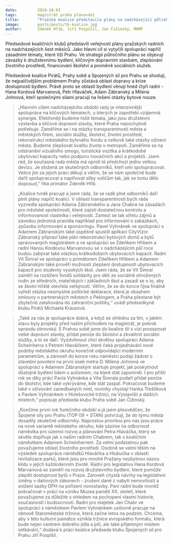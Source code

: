 ```yaml
---
date:         2019-10-03
tags:         magistrát praha plánování
title:        "Pražská koalice představila plány na nadcházející půlrok. Společnými prioritami je doprava a dostupnost bydlení"
image: 	      posts/posts/tk-koalice.jpg
author:       Zdeněk Hřib, Jiří Pospíšil, Jan Čižinský, MHMP
---
```


Předsedové koaličních klubů představili veřejnosti plány pražských radních na nadcházejících šest měsíců. Jako hlavní cíl si vytyčili spolupráci napříč zásadními tématy, které tíží Prahu. Ve strategii půlročního plánu se objevují závazky k družstevnímu bydlení, klíčovým dopravním stavbám, zlepšování životního prostředí, financování školství a proměně sociálních služeb.

Předsedové koalice Pirátů, Prahy sobě a Spojených sil pro Prahu se shodují, že nejpalčivějším problémem Prahy zůstává oblast dopravy a krize dostupnosti bydlení. Právě proto se oblasti bydlení věnují hned čtyři radní - Hana Kordová Marvanová, Petr Hlaváček, Adam Zábranský a Milena Johnová, kteří společnými silami pracují na řešení otázky bytové nouze.

> „Hlavním cílem nadcházejícího období rady je intenzivnější spolupráce na klíčových tématech, u kterých je zapotřebí vzájemná synergie. Efektivněji budeme řešit témata, jako jsou družstevní výstavba a klíčové dopravní stavby, které Praha nepochybně potřebuje. Zaměříme se i na otázky transparentnosti města a městských firem, sociální služby, školství, životní prostředí, rekonstrukci městského bytového fondu a celkově také otázky oživení města. Budeme zlepšovat kvalitu života v metropoli. Zaměříme se na odstranění vizuálního smogu, turistická vozítka a krátkodobé ubytovací kapacity nebo podporu inovačních akcí a projektů. Jsem rád, že současná rada města má oproti té předchozí jednu velkou devizu. Je složená ze skutečných odborníků, kteří umí spolupracovat. Velice jim za jejich práci děkuji a věřím, že se nám společně bude dařit spolupracovat a naplňovat sliby voličům tak, jak se tomu dělo doposud,“ říká primátor Zdeněk Hřib. 

> „Koalice tvrdě pracuje a jsem ráda, že se radě plné odborníků daří plnit plány napříč koalicí. V oblasti transparentnosti bych ráda vyzvedla spolupráci Adama Zábranského a Jana Chabra na zásadách pro městské společnosti, které zajistí dostatečnou kontrolu a informovanost vlastníka i veřejnosti. Zamezí se tak střetu zájmů a zavedou jednotná pravidla například pro informování o zakázkách, způsobu informování a sponzoringu. Pavel Vyhnánek ve spolupráci s Adamem Zábranským také úspěšně spustili aplikaci CityVizor. Zábranský připraví také plán rekonstrukcí bytových domů a bytů spravovaných magistrátem a ve spolupráci se Zdeňkem Hřibem a radní Hanou Kordovou Marvanovou se v nadcházejícím půl roce budou zabývat také otázkou krátkodobých ubytovacích kapacit. Radní Vít Šimral ve spolupráci s primátorem Zdeňkem Hřibem a Adamem Zábranským také prověří možnosti zlepšení dostupnosti ubytovacích kapacit pro studenty vysokých škol. Jsem ráda, že se Vít Šimral zaměří na rozšíření fondů solidarity pro děti ze sociálně ohrožených rodin ze středních, mateřských i základních škol a zasadí se o to, aby se školní hřiště otevřela veřejnosti. Věřím, že se do konce října finálně vyřeší otázka nesmyslné politické deklarace, která je obsahem smlouvy o partnerských městech s Pekingem, a Praha přestane být zbytečně zatahována do zahraniční politiky,“ uvádí předsedkyně klubu Pirátů Michaela Krausová. 

> „Také za nás je spolupráce dobrá, a když se ohlédnu za tím, v jakém stavu byly projekty před naším příchodem na magistrát, je pokrok opravdu obrovský. S Prahou sobě jsme do koalice šli s vizí prosazovat velké dopravní stavby, přidat peníze do školství a zkvalitnit sociální služby, a to se daří. Vyzdvihnout chci skvělou spolupráci Adama Scheinherra s Petrem Hlaváčkem, které čeká projednávání nové podoby městského okruhu konečně odpovídající moderním parametrům, a zároveň do konce roku náměstci podají žádost o stavební povolení na první úsek metra D. Milena Johnová ve spolupráci s Adamem Zábranským startuje projekt, jak poskytnout důstojné bydlení lidem s autismem, na které stát zapomněl. I pro příští rok se díky práci Pavla Vyhnánka a Víta Šimrala podaří přidat peníze do školství, kde také vykrýváme, kde stát zaspal. Pokračovat budeme také v oživování zanedbaných míst, novinky chystají Hanka Třeštíková s Pavlem Vyhnánkem v Holešovické tržnici, na Výstavišti a dalších místech,“ popisuje předseda klubu Praha sobě Jan Čižinský. 

> „Končíme první rok funkčního období a já jsem přesvědčen, že Spojené síly pro Prahu (TOP 09 + STAN) potvrzují, že do týmu města dosadily skutečné odborníky. Naprostou prioritou pro nás jsou práce na nové variantě městského okruhu, kde sázíme na odbornost náměstka pro územní rozvoj a plánování Petra Hlaváčka, který se skvěle doplňuje jak s naším radním Chabrem, tak s koaličním náměstkem Adamem Scheinherrem. Za velmi podstatnou pak považujeme oblast životního prostředí. Osobně se velmi těším na výsledek spolupráce náměstků Hlaváčka a Hlubučka v oblasti revitalizace parků, které jsou pro mnohé Pražany nezbytnou oázou klidu v jejich každodenním životě. Radní pro legislativu Hana Kordová Marvanová se zaměří na rozvoj družstevního bydlení, které pomůže zlepšit dostupnost bytů v Praze. Zároveň chystá návrhy na legislativní změny v daňových zákonech - zrušení daně z nabytí nemovitosti a snížení sazby DPH na pořízení novostavby. Paní radní bude rovněž pokračovat v práci na vzniku Muzea paměti XX. století, které považujeme za důležité s ohledem na pochopení vlastní historie, současnosti i budoucnosti. Radní pro majetek Jan Chabr ve spolupráci s náměstkem Pavlem Vyhnánkem usilovně pracuje na obnově Staroměstské tržnice, která začne letos na podzim. Chceme, aby v této kulturní památce vznikla tržnice evropského formátu, která bude nejen centrem dobrého jídla a pití, ale také příjemným místem setkávání,“ dodává k práci koalice předseda klubu Spojených sil pro Prahu Jiří Pospíšil.
